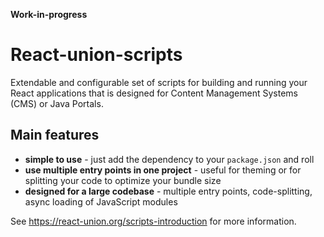 **Work-in-progress**

# React-union-scripts

Extendable and configurable set of scripts for building and running your React applications that is designed for Content Management Systems (CMS) or Java Portals.

## Main features

* **simple to use** - just add the dependency to your `package.json` and roll
* **use multiple entry points in one project** - useful for theming or for splitting your code to optimize your bundle size
* **designed for a large codebase** - multiple entry points, code-splitting, async loading of JavaScript modules

See https://react-union.org/scripts-introduction for more information.
